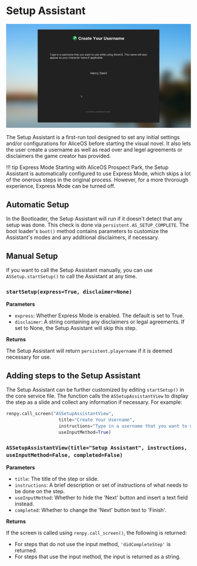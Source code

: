 #  Setup Assistant

![Setup assistant](../images/system/setup-assistant.png)

The Setup Assistant is a first-run tool designed to set any initial settings and/or configurations for AliceOS before starting the visual novel. It also lets the user create a username as well as read over and legel agreements or disclaimers the game creator has provided.

!!! tip Express Mode
    Starting with AliceOS Prospect Park, the Setup Assistant is automatically configured to use Express Mode, which skips a lot of the onerous steps in the original process. However, for a more throrough experience, Express Mode can be turned off.

## Automatic Setup

In the Bootloader, the Setup Assistant will run if it doesn't detect that any setup was done. This check is done via `persistent.AS_SETUP_COMPLETE`. The boot loader's `boot()` method contains parameters to customize the Assistant's modes and any additional disclaimers, if necessary.

## Manual Setup

If you want to call the Setup Assistant manually, you can use `ASSetup.startSetup()` to call the Assistant at any time.

### `startSetup(express=True, disclaimer=None)`

**Parameters**

- `express`: Whether Express Mode is enabled. The default is set to True.
- `disclaimer`: A string containing any disclaimers or legal agreements. If set to None, the Setup Assistant will skip this step.

**Returns**

The Setup Assistant will return `persistent.playername` if it is deemed necessary for use.

## Adding steps to the Setup Assistant

The Setup Assistant can be further customized by editing `startSetup()` in the core service file. The function calls the `ASSetupAssistantView` to display the step as a slide and collect any information if necessary. For example:

```python
renpy.call_screen("ASSetupAssistantView", 
                    title="Create Your Username", 
                    instructions="Type in a username that you want to use while using AliceOS. This name will also appear as your character name if applicable.", 
                    useInputMethod=True)
```

### `ASSetupAssistantView(title="Setup Assistant", instructions, useInputMethod=False, completed=False)`

**Parameters**

- `title`: The title of the step or slide.
- `instructions`: A brief description or set of instructions of what needs to be done on the step.
- `useInputMethod`: Whether to hide the 'Next' button and insert a text field instead.
- `completed`: Whether to change the 'Next' button text to 'Finish'.

**Returns**

If the screen is called using `renpy.call_screen()`, the following is returned:

- For steps that do not use the input method, `'didCompleteStep'` is returned.
- For steps that use the input method, the input is returned as a string.
